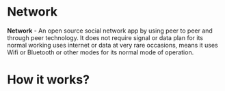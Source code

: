 # Network
**Network** - An open source social network app by using peer to peer and through peer technology. It does not require signal or data plan for its normal working uses internet or data at very rare occasions, means it uses Wifi or Bluetooth or other modes for its normal mode of operation.
# How it works?
